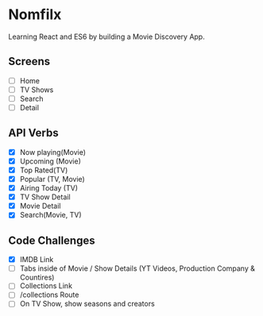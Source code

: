 # Nomfilx

Learning React and ES6 by building a Movie Discovery App.

## Screens

- [ ] Home
- [ ] TV Shows
- [ ] Search
- [ ] Detail

## API Verbs

- [x] Now playing(Movie)
- [x] Upcoming (Movie)
- [x] Top Rated(TV)
- [x] Popular (TV, Movie)
- [x] Airing Today (TV)
- [x] TV Show Detail
- [x] Movie Detail
- [x] Search(Movie, TV)

## Code Challenges

- [x] IMDB Link
- [ ] Tabs inside of Movie / Show Details (YT Videos, Production Company & Countires)
- [ ] Collections Link
- [ ] /collections Route
- [ ] On TV Show, show seasons and creators
